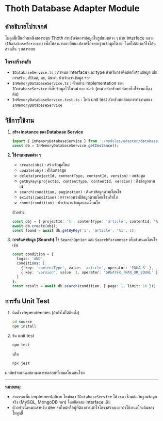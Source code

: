 # Thoth Database Adapter Module

## คำอธิบายโปรเจกต์

โมดูลนี้เป็นส่วนหนึ่งของระบบ Thoth สำหรับจัดการข้อมูลในรูปแบบต่าง ๆ ผ่าน interface กลาง (`IDatabaseService`) เพื่อให้สามารถเปลี่ยนแปลงหรือขยายฐานข้อมูลได้ง่าย โดยไม่ต้องแก้ไขโค้ดส่วนอื่น ๆ ของระบบ

### โครงสร้างหลัก
- `IDatabaseService.ts` : กำหนด interface และ type สำหรับการติดต่อกับฐานข้อมูล เช่น การสร้าง, อัปเดต, ลบ, ค้นหา, นับจำนวนข้อมูล ฯลฯ
- `InMemoryDatabaseService.ts` : ตัวอย่าง implementation ของ `IDatabaseService` ที่เก็บข้อมูลไว้ในหน่วยความจำ (เหมาะสำหรับทดสอบหรือใช้งานเบื้องต้น)
- `InMemoryDatabaseService.test.ts` : ไฟล์ unit test สำหรับทดสอบการทำงานของ `InMemoryDatabaseService`

## วิธีการใช้งาน

1. **สร้าง instance ของ Database Service**
   ```typescript
   import { InMemoryDatabaseService } from './modules/adapter/database/InMemoryDatabaseService';
   const db = InMemoryDatabaseService.getInstance();
   ```

2. **ใช้งานเมธอดต่าง ๆ**
   - `create(obj)` : สร้างข้อมูลใหม่
   - `update(obj)` : อัปเดตข้อมูล
   - `delete(projectId, contentType, contentId, version)` : ลบข้อมูล
   - `getByKey(projectId, contentType, contentId, version)` : ดึงข้อมูลตาม id
   - `search(condition, pagination)` : ค้นหาข้อมูลตามเงื่อนไข
   - `exists(condition)` : ตรวจสอบว่ามีข้อมูลตามเงื่อนไขหรือไม่
   - `count(condition)` : นับจำนวนข้อมูลตามเงื่อนไข

   ตัวอย่าง:
   ```typescript
   const obj = { projectId: '1', contentType: 'article', contentId: 'A1', version: 1 };
   await db.create(obj);
   const found = await db.getByKey('1', 'article', 'A1', 1);
   ```

3. **การค้นหาข้อมูล (Search)**
   ใช้ `SearchOption` และ `SearchParameter` เพื่อกำหนดเงื่อนไข เช่น
   ```typescript
   const condition = {
     logic: 'AND',
     conditions: [
       { key: 'contentType', value: 'article', operator: 'EQUALS' },
       { key: 'version', value: 1, operator: 'GREATER_THAN_OR_EQUAL' }
     ]
   };
   const result = await db.search(condition, { page: 1, limit: 10 });
   ```

## การรัน Unit Test

1. ติดตั้ง dependencies (ถ้ายังไม่ได้ติดตั้ง)
   ```sh
   cd source
   npm install
   ```

2. รัน unit test
   ```sh
   npm test
   ```
   หรือ
   ```sh
   npx jest
   ```

ผลลัพธ์จะแสดงสถานะการทดสอบทั้งหมดในคอนโซล

---

**หมายเหตุ:**
- สามารถเพิ่ม implementation ใหม่ของ `IDatabaseService` ได้ เช่น เชื่อมต่อกับฐานข้อมูลจริง (MySQL, MongoDB ฯลฯ) โดยยึดตาม interface เดิม
- ตัวอย่างนี้เหมาะสำหรับ dev จบใหม่หรือผู้ที่ต้องการเข้าใจโครงสร้างและการใช้งานเบื้องต้นของโมดูลนี้